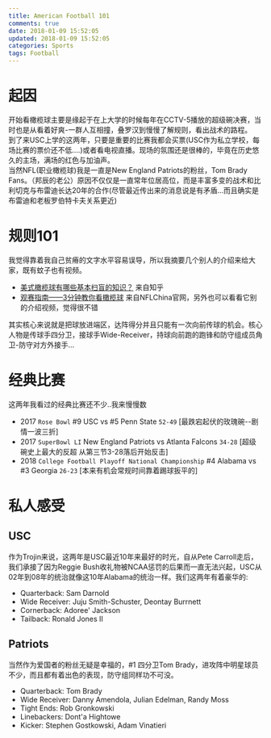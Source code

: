 ```yaml
---
title: American Football 101
comments: true
date: 2018-01-09 15:52:05
updated: 2018-01-09 15:52:05
categories: Sports
tags: Football
---
```

# 起因
开始看橄榄球主要是缘起于在上大学的时候每年在CCTV-5播放的超级碗决赛，当时也是从看着好爽-一群人互相撞，叠罗汉到慢慢了解规则，看出战术的路程。  
到了来USC上学的这两年，只要是重要的比赛我都会买票(USC作为私立学校，每场比赛的票价还不低....)或者看电视直播。现场的氛围还是很棒的，毕竟在历史悠久的主场，满场的红色与加油声。  
当然NFL(职业橄榄球)我是一直是New England Patriots的粉丝，Tom Brady Fans。（邦辰的老公）原因不仅仅是一直常年位居高位，而是丰富多变的战术和比利切克与布雷迪长达20年的合作(尽管最近传出来的消息说是有矛盾...而且确实是布雷迪和老板罗伯特卡夫关系更近)

# 规则101

我觉得靠着我自己贫瘠的文字水平容易误导，所以我摘要几个别人的介绍来给大家，既有蚊子也有视频。 

- [美式橄榄球有哪些基本扫盲的知识？](https://www.zhihu.com/question/19965963) 来自知乎
- [观赛指南——3分钟教你看橄榄球](http://www.nflchina.com/video/detail/1877764.html) 来自NFLChina官网，另外也可以看看它别的介绍视频，觉得很不错

其实核心来说就是把球放进端区，达阵得分并且只能有一次向前传球的机会。核心人物是传球手四分卫，接球手Wide-Receiver，持球向前跑的跑锋和防守组成员角卫-防守对方外接手...

# 经典比赛

这两年我看过的经典比赛还不少..我来慢慢数

- 2017 `Rose Bowl` #9 USC vs #5 Penn State `52-49` [最跌宕起伏的玫瑰碗--剧情一波三折] 
- 2017 `SuperBowl LI` New England Patriots vs Atlanta Falcons `34-28` [超级碗史上最大的反超 从第三节3-28落后开始反击]
- 2018 `College Football Playoff National Championship` #4 Alabama vs #3 Georgia `26-23` [本来有机会常规时间靠着踢球扳平的]

# 私人感受
## USC
作为Trojin来说，这两年是USC最近10年来最好的时光，自从Pete Carroll走后，我们承接了因为Reggie Bush收礼物被NCAA惩罚的后果而一直无法兴起，USC从02年到08年的统治就像这10年Alabama的统治一样。我们这两年有着豪华的:

- Quarterback: Sam Darnold
- Wide Receiver: Juju Smith-Schuster, Deontay Burrnett
- Cornerback: Adoree' Jackson
- Tailback: Ronald Jones II 

## Patriots
当然作为爱国者的粉丝无疑是幸福的，#1 四分卫Tom Brady，进攻阵中明星球员不少，而且都有着出色的表现，防守组同样功不可没。

- Quarterback: Tom Brady
- Wide Receiver: Danny Amendola, Julian Edelman, Randy Moss
- Tight Ends: Rob Gronkowski
- Linebackers:  Dont'a Hightowe
- Kicker: Stephen Gostkowski, Adam Vinatieri
